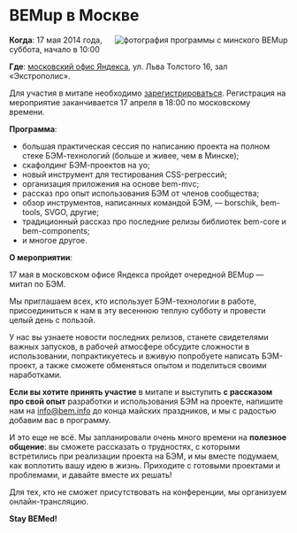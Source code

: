 # BEMup в Москве

<img style="float:right;padding: 0 0 10px 10px" src="http://img-fotki.yandex.ru/get/9320/44214498.9a/0_94a39_66ca0b69_M.jpg" alt="фотография программы с минского BEMup" title="BEMup в Минске" />

**Когда**: 17 мая 2014 года, суббота, начало в 10:00

**Где**: [московский офис Яндекса](http://company.yandex.ru/contacts/redrose/), ул. Льва Толстого 16, зал «Экстрополис».

Для участия в митапе необходимо [зарегистрироваться](http://bit.ly/bemup-msk-reg-beminfo). Регистрация на мероприятие заканчивается 17 апреля в 18:00 по московскому времени.

**Программа**:

* большая практическая сессия по написанию проекта на полном стеке БЭМ-технологий (больше и живее, чем в Минске);
* скафолдинг БЭМ-проектов на yo;
* новый инструмент для тестирования CSS-регрессий;
* организация приложения на основе bem-mvc;
* рассказ про опыт использования БЭМ от членов сообщества;
* обзор инструментов, написанных командой БЭМ, — borschik, bem-tools, SVGO, другие;
* традиционный рассказ про последние релизы библиотек bem-core и bem-components;
* и многое другое.

**О мероприятии**:

17 мая в московском офисе Яндекса пройдет очередной BEMup — митап по БЭМ.

Мы приглашаем всех, кто использует БЭМ-технологии в работе, присоединиться к нам в эту весеннюю теплую субботу и провести целый день с пользой.

У нас вы узнаете новости последних релизов, станете свидетелями важных запусков, в рабочей атмосфере обсудите сложности в использовании, попрактикуетесь и вживую попробуете написать БЭМ-проект, а также сможете обменяться опытом и поделиться своими наработками.

**Если вы хотите принять участие** в митапе и выступить **с рассказом про свой опыт** разработки и использования БЭМ на проекте, напишите нам на [info@bem.info](mailto:info@bem.info) до конца майских праздников, и мы с радостью добавим вас в программу.

И это еще не всё. Мы запланировали очень много времени на **полезное общение**: вы сможете рассказать о трудностях, с которыми встретились при реализации проекта на БЭМ, и мы вместе подумаем, как воплотить вашу идею в жизнь. Приходите с готовыми проектами и проблемами, и давайте вместе их решать!

Для тех, кто не сможет присутствовать на конференции, мы организуем онлайн-трансляцию.

**Stay BEMed!**
 

